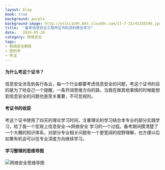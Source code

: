 ```yaml
---
layout: blog
book: true
background: purple
background-image: http://ot1cc1u9t.bkt.clouddn.com/17-7-15/43335546.jpg
title:  "备考信息安全工程师证书的资料整合学习"
date:   2018-05-20
category: 网络安全
tags:
- 网络安全教程
- 密码学
- 考证
---
```

 
  
#### 为什么考这个证书？
信息安全涉及到各行各业，每一个行业都要考虑信息安全的问题，考这个证书的目的是为了给自己一个提醒，一条开阔思维方向的路，当我在做其他事情的时候能想到信息安全的问题也是至关重要，不可忽视的。

#### 考证书的收获
考这个证书使用了四天的理论学习时间，注重理论的学习结合本专业的部分实践学习，给了我一个宏观上信息安全-->网络安全 学习的一个过程。备考期间摸清楚了一个大概的知识体系，对部分专业相关问题有一个更宽阔的视野理解，也方便以后如果有机会可以往专业深度方向继续学习。

#### 学习整理的思维导图
![网络安全思维导图](https://github.com/diqiu11/digongzi.github.io/tree/master/style/images/security.png)